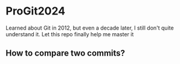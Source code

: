 # ProGit2024
Learned about Git in 2012, but even a decade later, I still don't quite understand it. Let this repo finally help me master it


## How to compare two commits?

## 